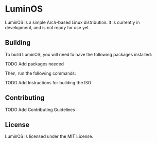 # LuminOS

LuminOS is a simple Arch-based Linux distribution. It is currently in development, and is not ready for use yet.

## Building

To build LuminOS, you will need to have the following packages installed:

TODO Add packages needed

Then, run the following commands:

TODO Add Instructions for building the ISO

## Contributing

TODO Add Contributing Guidelines

## License

LuminOS is licensed under the MIT License.
